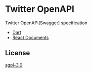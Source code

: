 # Twitter OpenAPI

Twitter OpenAPI(Swagger) specification

- [Dart](https://github.com/fa0311/twitter_openapi_dart)
- [React Documents](https://github.com/fa0311/twitter-openapi-docs)

## License

[agpl-3.0](./LICENSE.txt)

